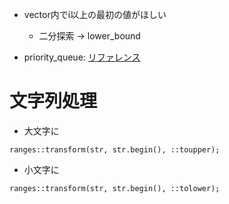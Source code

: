 - vector内でi以上の最初の値がほしい
    - 二分探索 -> lower_bound

- priority_queue: [リファレンス](https://cpprefjp.github.io/reference/queue/queue.html)

# 文字列処理
- 大文字に
```
ranges::transform(str, str.begin(), ::toupper);
```

- 小文字に
```
ranges::transform(str, str.begin(), ::tolower);
```